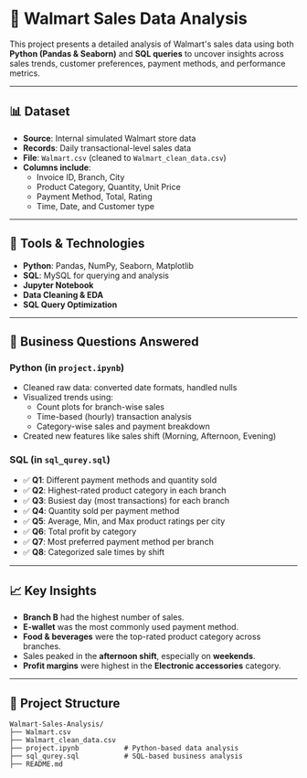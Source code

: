 # 🛒 Walmart Sales Data Analysis

This project presents a detailed analysis of Walmart's sales data using both **Python (Pandas & Seaborn)** and **SQL queries** to uncover insights across sales trends, customer preferences, payment methods, and performance metrics.

---

## 📊 Dataset

- **Source**: Internal simulated Walmart store data
- **Records**: Daily transactional-level sales data
- **File**: `Walmart.csv` (cleaned to `Walmart_clean_data.csv`)
- **Columns include**:
  - Invoice ID, Branch, City
  - Product Category, Quantity, Unit Price
  - Payment Method, Total, Rating
  - Time, Date, and Customer type

---

## 🔧 Tools & Technologies

- **Python**: Pandas, NumPy, Seaborn, Matplotlib
- **SQL**: MySQL for querying and analysis
- **Jupyter Notebook**
- **Data Cleaning & EDA**
- **SQL Query Optimization**

---

## 🎯 Business Questions Answered

### Python (in `project.ipynb`)
- Cleaned raw data: converted date formats, handled nulls
- Visualized trends using:
  - Count plots for branch-wise sales
  - Time-based (hourly) transaction analysis
  - Category-wise sales and payment breakdown
- Created new features like sales shift (Morning, Afternoon, Evening)

### SQL (in `sql_qurey.sql`)
- ✅ **Q1**: Different payment methods and quantity sold
- ✅ **Q2**: Highest-rated product category in each branch
- ✅ **Q3**: Busiest day (most transactions) for each branch
- ✅ **Q4**: Quantity sold per payment method
- ✅ **Q5**: Average, Min, and Max product ratings per city
- ✅ **Q6**: Total profit by category
- ✅ **Q7**: Most preferred payment method per branch
- ✅ **Q8**: Categorized sale times by shift

---

## 📈 Key Insights

- **Branch B** had the highest number of sales.
- **E-wallet** was the most commonly used payment method.
- **Food & beverages** were the top-rated product category across branches.
- Sales peaked in the **afternoon shift**, especially on **weekends**.
- **Profit margins** were highest in the **Electronic accessories** category.

---

## 📂 Project Structure

```plaintext
Walmart-Sales-Analysis/
├── Walmart.csv
├── Walmart_clean_data.csv
├── project.ipynb           # Python-based data analysis
├── sql_qurey.sql           # SQL-based business analysis
├── README.md
